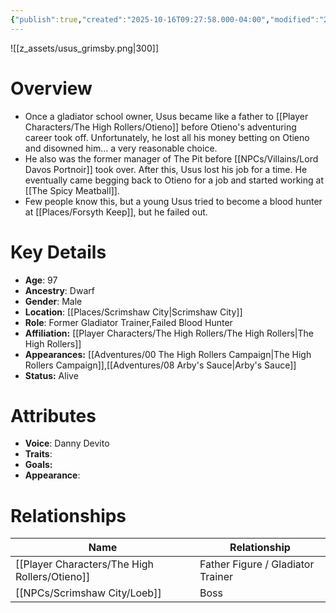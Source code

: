 ```yaml
---
{"publish":true,"created":"2025-10-16T09:27:58.000-04:00","modified":"2025-10-16T14:02:29.364-04:00","published":"2025-10-16T14:02:29.364-04:00","cssclasses":"","Age":"97","Ancestry":["Dwarf"],"Gender":"Male","Location":["[[Scrimshaw City]]"],"Role":["Former Gladiator Trainer","Failed Blood Hunter"],"Affiliation":["[[The High Rollers]]"],"Appearances":["[[00 The High Rollers Campaign|The High Rollers Campaign]]","[[08 Arby's Sauce|Arby's Sauce]]"],"Status":"Alive"}
---
```


![[z_assets/usus_grimsby.png|300]]

# Overview
- Once a gladiator school owner, Usus became like a father to [[Player Characters/The High Rollers/Otieno]] before Otieno's adventuring career took off. Unfortunately, he lost all his money betting on Otieno and disowned him... a very reasonable choice.
- He also was the former manager of The Pit before [[NPCs/Villains/Lord Davos Portnoir]] took over. After this, Usus lost his job for a time. He eventually came begging back to Otieno for a job and started working at [[The Spicy Meatball]].
- Few people know this, but a young Usus tried to become a blood hunter at [[Places/Forsyth Keep]], but he failed out.

# Key Details
- **Age**: 97
- **Ancestry**: Dwarf
- **Gender**: Male
- **Location**: [[Places/Scrimshaw City\|Scrimshaw City]]
- **Role**: Former Gladiator Trainer,Failed Blood Hunter
- **Affiliation:** [[Player Characters/The High Rollers/The High Rollers\|The High Rollers]]
- **Appearances:** [[Adventures/00 The High Rollers Campaign\|The High Rollers Campaign]],[[Adventures/08 Arby's Sauce\|Arby's Sauce]]
- **Status:** Alive

# Attributes
- **Voice**: Danny Devito
- **Traits**: 
- **Goals:** 
- **Appearance**: 

# Relationships

| Name       | Relationship                      |
| ---------- | --------------------------------- |
| [[Player Characters/The High Rollers/Otieno]] | Father Figure / Gladiator Trainer |
| [[NPCs/Scrimshaw City/Loeb]]   | Boss                              |
